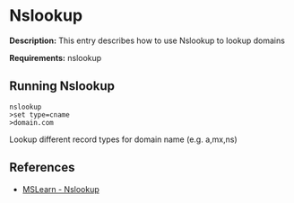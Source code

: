 # Nslookup

**Description:** This entry describes how to use Nslookup to lookup domains

**Requirements:** nslookup

## Running Nslookup

```
nslookup
>set type=cname
>domain.com
```

Lookup different record types for domain name (e.g. a,mx,ns)
  
## References
* [MSLearn - Nslookup](https://learn.microsoft.com/en-us/windows-server/administration/windows-commands/nslookup)